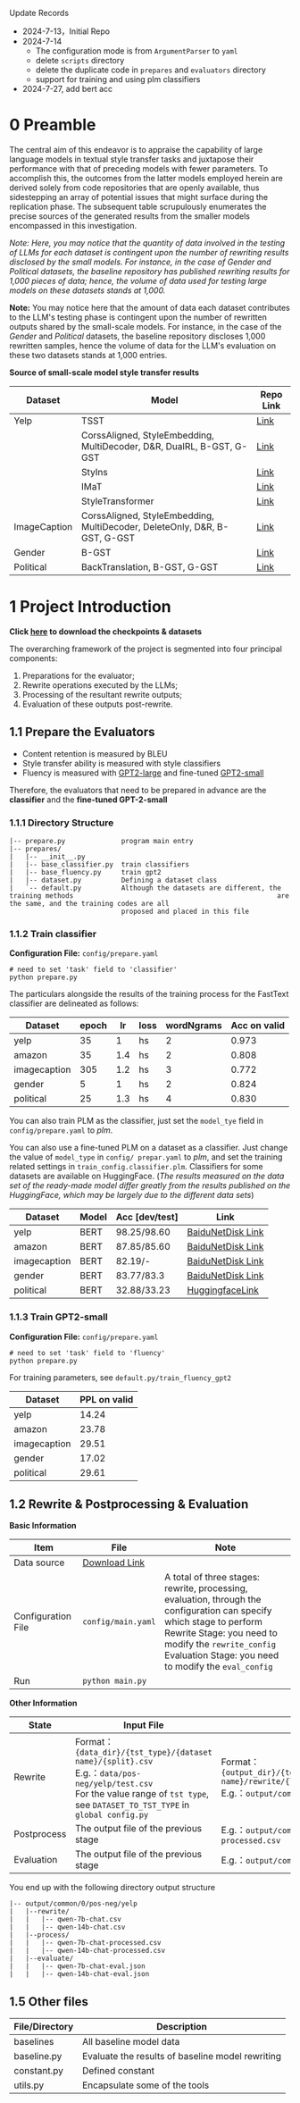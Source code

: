 Update Records

- 2024-7-13，Initial Repo
- 2024-7-14
    - The configuration mode  is from `ArgumentParser` to `yaml`
    - delete `scripts` directory
    - delete the duplicate code in `prepares` and `evaluators` directory
    - support for training and using plm classifiers
- 2024-7-27, add bert acc

# 0 Preamble

The central aim of this endeavor is to appraise the capability of large language models in textual style transfer tasks and juxtapose their performance with that of preceding models with fewer parameters. To accomplish this, the outcomes from the latter models employed herein are derived solely from code repositories that are openly available, thus sidestepping an array of potential issues that might surface during the replication phase. The subsequent table scrupulously enumerates the precise sources of the generated results from the smaller models encompassed in this investigation.

*Note: Here, you may notice that the quantity of data involved in the testing of LLMs for each dataset is contingent upon the number of rewriting results disclosed by the small models. For instance, in the case of Gender and Political datasets, the baseline repository has published rewriting results for 1,000 pieces of data; hence, the volume of data used for testing large models on these datasets stands at 1,000.*

**Note:**  You may notice here that the amount of data each dataset contributes to the LLM's testing phase is contingent upon the number of rewritten outputs shared by the small-scale models. For instance, in the case of the *Gender* and *Political* datasets, the baseline repository discloses 1,000 rewritten samples, hence the volume of data for the LLM's evaluation on these two datasets stands at 1,000 entries.

**Source of small-scale model style transfer results**


| Dataset      | Model                                                                     | Repo Link                                                                                            |
| ------------ | ------------------------------------------------------------------------- | ---------------------------------------------------------------------------------------------------- |
| Yelp         | TSST                                                                      | [Link](https://github.com/xiaofei05/TSST/tree/master/outputs/yelp)                                   |
|              | CorssAligned, StyleEmbedding, MultiDecoder, D&R, DualRL, B-GST, G-GST     | [Link](https://github.com/rungjoo/Stable-Style-Transformer/tree/master/evaluation/yelp/compare/yelp) |
|              | StyIns                                                                    | [Link](https://github.com/XiaoyuanYi/StyIns/tree/master/styins_outputs/yelp)                         |
|              | IMaT                                                                      | [Link](https://github.com/zhijing-jin/IMaT/tree/master/outputs/yelp)                                 |
|              | StyleTransformer                                                          | [Link](https://github.com/fastnlp/style-transformer/tree/master/outputs/yelp)                        |
| ImageCaption | CorssAligned, StyleEmbedding, MultiDecoder, DeleteOnly, D&R, B-GST, G-GST | [Link](https://github.com/nnnngo/transformer-drg-style-transfer/tree/master/results/imagecaption)    |
| Gender       | B-GST                                                                     | [Link](https://github.com/nnnngo/transformer-drg-style-transfer/tree/master/results/gender)          |
| Political    | BackTranslation, B-GST, G-GST                                             | [Link](https://github.com/nnnngo/transformer-drg-style-transfer/tree/master/results/political)       |

# 1 Project Introduction

**Click [here](https://pan.baidu.com/s/1K3m-k_henrQTIzYmZXKA4Q?pwd=1234 ) to download the checkpoints & datasets**

The overarching framework of the project is segmented into four principal components:

1. Preparations for the evaluator;
2. Rewrite operations executed by the LLMs;
3. Processing of the resultant rewrite outputs;
4. Evaluation of these outputs post-rewrite.

## 1.1 Prepare the Evaluators

- Content retention is measured by BLEU
- Style transfer ability is measured with style classifiers
- Fluency is measured with [GPT2-large](https://huggingface.co/openai-community/gpt2-large) and fine-tuned [GPT2-small](https://huggingface.co/openai-community/gpt2)

Therefore, the evaluators that need to be prepared in advance are the **classifier** and the **fine-tuned GPT-2-small**

### 1.1.1 Directory Structure

```
|-- prepare.py				program main entry
|-- prepares/
|   |-- __init__.py
|	|-- base_classifier.py	train classifiers
|	|-- base_fluency.py		train gpt2
|   |-- dataset.py			Defining a dataset class
|   `-- default.py			Although the datasets are different, the training methods 							  						are the same, and the training codes are all
							proposed and placed in this file
```

### 1.1.2 Train classifier

**Configuration File:** `config/prepare.yaml`

```shell
# need to set 'task' field to 'classifier'
python prepare.py
```

The particulars alongside the results of the training process for the FastText classifier are delineated as follows:


| Dataset      | epoch | lr  | loss | wordNgrams | Acc on valid |
| ------------ | ----- | --- | ---- | ---------- | ------------ |
| yelp         | 35    | 1   | hs   | 2          | 0.973        |
| amazon       | 35    | 1.4 | hs   | 2          | 0.808        |
| imagecaption | 305   | 1.2 | hs   | 3          | 0.772        |
| gender       | 5     | 1   | hs   | 2          | 0.824        |
| political    | 25    | 1.3 | hs   | 4          | 0.830        |

You can also train PLM as the classifier, just set the `model_tye` field in `config/prepare.yaml` to *plm*.

You can also use a fine-tuned PLM on a dataset as a classifier. Just change the value of `model_type` in `config/ prepar.yaml` to *plm*, and set the training related settings in `train_config.classifier.plm`. Classifiers for some datasets are available on HuggingFace. (*The results measured on the data set of the ready-made model differ greatly from the results published on the HuggingFace, which may be largely due to the different data sets*)

| Dataset      | Model | Acc [dev/test] | Link                                                         |
| ------------ | ----- | -------------- | ------------------------------------------------------------ |
| yelp         | BERT  | 98.25/98.60    | [BaiduNetDisk Link](https://pan.baidu.com/s/1K3m-k_henrQTIzYmZXKA4Q?pwd=1234) |
| amazon       | BERT  | 87.85/85.60    | [BaiduNetDisk Link](https://pan.baidu.com/s/1K3m-k_henrQTIzYmZXKA4Q?pwd=1234) |
| imagecaption | BERT  | 82.19/-        | [BaiduNetDisk Link](https://pan.baidu.com/s/1K3m-k_henrQTIzYmZXKA4Q?pwd=1234) |
| gender       | BERT  | 83.77/83.3     | [BaiduNetDisk Link](https://pan.baidu.com/s/1K3m-k_henrQTIzYmZXKA4Q?pwd=1234) |
| political    | BERT  | 32.88/33.23    | [HuggingfaceLink](https://huggingface.co/harshal-11/Bert-political-classification/tree/main) |

### 1.1.3 Train GPT2-small

**Configuration File:** `config/prepare.yaml`

```shell
# need to set 'task' field to 'fluency'
python prepare.py
```

For training parameters, see `default.py/train_fluency_gpt2`


| Dataset      | PPL on valid |
| ------------ | ------------ |
| yelp         | 14.24        |
| amazon       | 23.78        |
| imagecaption | 29.51        |
| gender       | 17.02        |
| political    | 29.61        |

## 1.2 Rewrite & Postprocessing & Evaluation

**Basic Information**

| Item               | File                                                         | Note                                                         |
| ------------------ | ------------------------------------------------------------ | ------------------------------------------------------------ |
| Data  source       | [Download Link](https://pan.baidu.com/s/1K3m-k_henrQTIzYmZXKA4Q?pwd=1234) |                                                              |
| Configuration File | `config/main.yaml`                                           | A total of three stages: rewrite, processing, evaluation, through the configuration can specify which stage to perform<br/> Rewrite Stage: you need to modify the `rewrite_config` <br/> Evaluation Stage: you need to modify the  `eval_config` |
| Run                | `python main.py`                                             |                                                              |

**Other Information**

| State       | Input File                                                   | Output File                                                  |
| ----------- | ------------------------------------------------------------ | ------------------------------------------------------------ |
| Rewrite     | Format：`{data_dir}/{tst_type}/{dataset name}/{split}.csv`<br/>E.g.：`data/pos-neg/yelp/test.csv`<br>For the value range of `tst type`, see `DATASET_TO_TST_TYPE` in `global config.py` | Format：`{output_dir}/{template_type}/{template_idx}/{tst_type}/{dataset name}/rewrite/{llm_type}.csv`<br/>E.g.：`output/common/0/pos-neg/yelp/rewrite/qwen-7b-chat.csv` |
| Postprocess | The output file of the previous stage                        | E.g.：`output/common/0/pos-neg/process/qwen-7b-chat-processed.csv` |
| Evaluation  | The output file of the previous stage                        | E.g.：`output/common/0/pos-neg/evaluate/qwen-7b-chat-eval.json` |

You end up with the following directory output structure

```
|-- output/common/0/pos-neg/yelp
|	|--rewrite/
|	|	|-- qwen-7b-chat.csv
|	|	|-- qwen-14b-chat.csv
|	|--process/
|	|	|-- qwen-7b-chat-processed.csv
|	|	|-- qwen-14b-chat-processed.csv
|	|--evaluate/
|	|	|-- qwen-7b-chat-eval.json
|	|	|-- qwen-14b-chat-eval.json
```

## 1.5 Other files


| File/Directory | Description                                      |
| -------------- | ------------------------------------------------ |
| baselines      | All baseline model data                          |
| baseline.py    | Evaluate the results of baseline model rewriting |
| constant.py    | Defined constant                                 |
| utils.py       | Encapsulate some of the tools                    |
